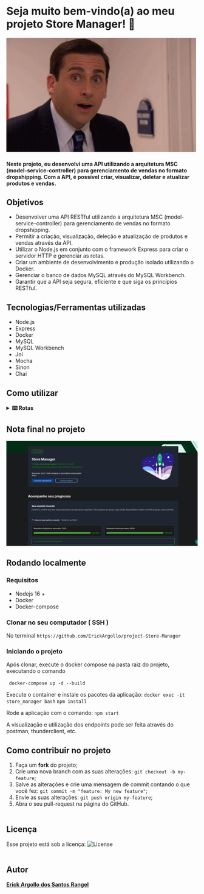# Seja muito bem-vindo(a) ao meu projeto Store Manager! :rocket:
![office](https://github.com/ErickArgollo/project-Store-Manager/blob/main/10j2.gif)


#### Neste projeto, eu desenvolvi uma API utilizando a arquitetura MSC (model-service-controller) para gerenciamento de vendas no formato dropshipping. Com a API, é possível criar, visualizar, deletar e atualizar produtos e vendas.

## Objetivos
* Desenvolver uma API RESTful utilizando a arquitetura MSC (model-service-controller) para gerenciamento de vendas no formato dropshipping.
* Permitir a criação, visualização, deleção e atualização de produtos e vendas através da API.
* Utilizar o Node.js em conjunto com o framework Express para criar o servidor HTTP e gerenciar as rotas.
* Criar um ambiente de desenvolvimento e produção isolado utilizando o Docker.
* Gerenciar o banco de dados MySQL através do MySQL Workbench.
* Garantir que a API seja segura, eficiente e que siga os princípios RESTful.

## Tecnologias/Ferramentas utilizadas
* Node.js
* Express
* Docker
* MySQL
* MySQL Workbench
* Joi
* Mocha
* Sinon
* Chai

## Como utilizar

<details>

<summary><strong>⌨️ Rotas</strong></summary>

#### Listagem de produtos
##### GET /products

* Retorna todos os produtos cadastrados no banco de dados, ordenados pelo campo id.

##### GET /products/:id

* Retorna apenas o produto com o id informado na URL.

#### Cadastro de produtos

##### POST /products
* Cadastra um novo produto no banco de dados.

* O corpo da requisição deve seguir o seguinte formato:
json
```
{
  "name": "Nome do Produto"
}
```

#### Atualização de produtos
##### PUT /products/:id
* Atualiza o produto com o id informado na URL. O corpo da requisição deve seguir o mesmo formato do cadastro.

#### Deleção de produtos
##### DELETE /products/:id
* Deleta o produto com o id informado na URL.

#### Busca de produtos
##### GET /products/search?q=searchTerm

* Busca produtos no banco de dados que contenham o termo informado no query param q da URL. Retorna um array vazio caso nenhum produto satisfaça a busca.

#### Listagem de vendas
##### GET /sales

* Retorna todas as vendas cadastradas no banco de dados, ordenadas pelos campos saleId e productId.

##### GET /sales/:id

* Retorna apenas a venda com o id informado na URL.

#### Cadastro de vendas
##### POST /sales
* Cadastra uma nova venda no banco de dados.
* O corpo da requisição deve seguir o seguinte formato:
```
[  {    "productId": 1,    "quantity": 1  },  {    "productId": 2,    "quantity": 5  }]
```
 - É possível cadastrar a venda de vários produtos através de uma única requisição.
#### Deleção de vendas
##### DELETE /sales/:id
* Deleta a venda com o id informado na URL.
  </details>

## Nota final no projeto
![store-manager-grade](https://github.com/ErickArgollo/project-Store-Manager/blob/main/grade.png)

## Rodando localmente
 ### Requisitos
 * Nodejs 16 + 
 * Docker
 * Docker-compose

### Clonar no seu computador ( SSH ) 
 No terminal 
`https://github.com/ErickArgollo/project-Store-Manager`

### Iniciando o projeto 
 Após clonar, execute o docker compose na pasta raiz do projeto, executando o comando

` docker-compose up -d --build`

Execute o container e instale os pacotes da aplicação: 
`docker exec -it store_manager bash`
`npm install`

Rode a aplicação com o comando:
`npm start`

A visualização e utilização dos endpoints pode ser feita através do postman, thunderclient, etc.

## Como contribuir no projeto
  1. Faça um **fork** do projeto;
  2. Crie uma nova branch com as suas alterações: `git checkout -b my-feature`;
  3. Salve as alterações e crie uma mensagem de commit contando o que você fez: `git commit -m "feature: My new feature"`;
  4. Envie as suas alterações: `git push origin my-feature`;
  5. Abra o seu pull-request na página do GitHub.<br><br>

  ## Licença
  Esse projeto está sob a licença:
  <img alt="License" src="https://img.shields.io/badge/license-MIT-brightgreen"><br><br>
  
##  Autor
<a href="https://www.linkedin.com/in/erick-argollo/">
 <b>Erick Argollo dos Santos Rangel</b></a> <a href="https://www.linkedin.com/in/erick-argollo/"></a>
